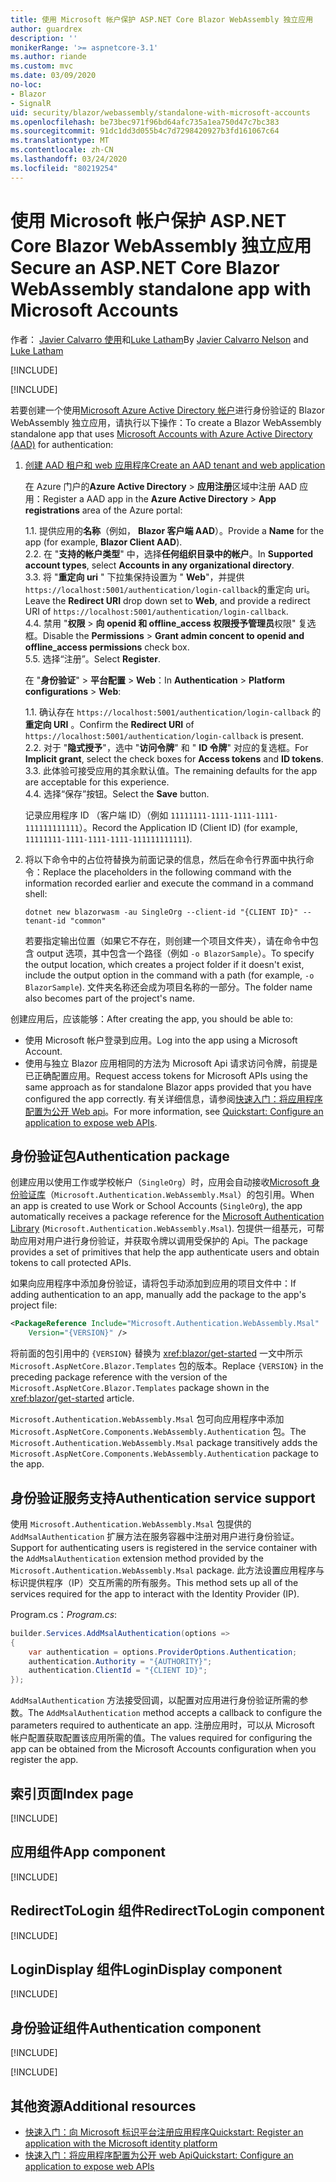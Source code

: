 ```yaml
---
title: 使用 Microsoft 帐户保护 ASP.NET Core Blazor WebAssembly 独立应用
author: guardrex
description: ''
monikerRange: '>= aspnetcore-3.1'
ms.author: riande
ms.custom: mvc
ms.date: 03/09/2020
no-loc:
- Blazor
- SignalR
uid: security/blazor/webassembly/standalone-with-microsoft-accounts
ms.openlocfilehash: be73bec971f96bd64afc735a1ea750d47c7bc383
ms.sourcegitcommit: 91dc1dd3d055b4c7d7298420927b3fd161067c64
ms.translationtype: MT
ms.contentlocale: zh-CN
ms.lasthandoff: 03/24/2020
ms.locfileid: "80219254"
---
```

# <a name="secure-an-aspnet-core-opno-locblazor-webassembly-standalone-app-with-microsoft-accounts"></a><span data-ttu-id="1e046-102">使用 Microsoft 帐户保护 ASP.NET Core Blazor WebAssembly 独立应用</span><span class="sxs-lookup"><span data-stu-id="1e046-102">Secure an ASP.NET Core Blazor WebAssembly standalone app with Microsoft Accounts</span></span>

<span data-ttu-id="1e046-103">作者： [Javier Calvarro 使用](https://github.com/javiercn)和[Luke Latham](https://github.com/guardrex)</span><span class="sxs-lookup"><span data-stu-id="1e046-103">By [Javier Calvarro Nelson](https://github.com/javiercn) and [Luke Latham](https://github.com/guardrex)</span></span>

[!INCLUDE[](~/includes/blazorwasm-preview-notice.md)]

[!INCLUDE[](~/includes/blazorwasm-3.2-template-article-notice.md)]

<span data-ttu-id="1e046-104">若要创建一个使用[Microsoft Azure Active Directory 帐户](/azure/active-directory/develop/quickstart-register-app#register-a-new-application-using-the-azure-portal)进行身份验证的 Blazor WebAssembly 独立应用，请执行以下操作：</span><span class="sxs-lookup"><span data-stu-id="1e046-104">To create a Blazor WebAssembly standalone app that uses [Microsoft Accounts with Azure Active Directory (AAD)](/azure/active-directory/develop/quickstart-register-app#register-a-new-application-using-the-azure-portal) for authentication:</span></span>

1. [<span data-ttu-id="1e046-105">创建 AAD 租户和 web 应用程序</span><span class="sxs-lookup"><span data-stu-id="1e046-105">Create an AAD tenant and web application</span></span>](/azure/active-directory/develop/v2-overview)

   <span data-ttu-id="1e046-106">在 Azure 门户的**Azure Active Directory** > **应用注册**区域中注册 AAD 应用：</span><span class="sxs-lookup"><span data-stu-id="1e046-106">Register a AAD app in the **Azure Active Directory** > **App registrations** area of the Azure portal:</span></span>

   <span data-ttu-id="1e046-107">1\.</span><span class="sxs-lookup"><span data-stu-id="1e046-107">1\.</span></span> <span data-ttu-id="1e046-108">提供应用的**名称**（例如， **Blazor 客户端 AAD**）。</span><span class="sxs-lookup"><span data-stu-id="1e046-108">Provide a **Name** for the app (for example, **Blazor Client AAD**).</span></span><br>
   <span data-ttu-id="1e046-109">2\.</span><span class="sxs-lookup"><span data-stu-id="1e046-109">2\.</span></span> <span data-ttu-id="1e046-110">在 "**支持的帐户类型**" 中，选择**任何组织目录中的帐户**。</span><span class="sxs-lookup"><span data-stu-id="1e046-110">In **Supported account types**, select **Accounts in any organizational directory**.</span></span><br>
   <span data-ttu-id="1e046-111">3\.</span><span class="sxs-lookup"><span data-stu-id="1e046-111">3\.</span></span> <span data-ttu-id="1e046-112">将 "**重定向 uri** " 下拉集保持设置为 " **Web**"，并提供 `https://localhost:5001/authentication/login-callback`的重定向 uri。</span><span class="sxs-lookup"><span data-stu-id="1e046-112">Leave the **Redirect URI** drop down set to **Web**, and provide a redirect URI of `https://localhost:5001/authentication/login-callback`.</span></span><br>
   <span data-ttu-id="1e046-113">4\.</span><span class="sxs-lookup"><span data-stu-id="1e046-113">4\.</span></span> <span data-ttu-id="1e046-114">禁用 "**权限** > **向 openid 和 offline_access 权限授予管理员**权限" 复选框。</span><span class="sxs-lookup"><span data-stu-id="1e046-114">Disable the **Permissions** > **Grant admin concent to openid and offline_access permissions** check box.</span></span><br>
   <span data-ttu-id="1e046-115">5\.</span><span class="sxs-lookup"><span data-stu-id="1e046-115">5\.</span></span> <span data-ttu-id="1e046-116">选择“注册”。</span><span class="sxs-lookup"><span data-stu-id="1e046-116">Select **Register**.</span></span>

   <span data-ttu-id="1e046-117">在 "**身份验证**" > **平台配置** > **Web**：</span><span class="sxs-lookup"><span data-stu-id="1e046-117">In **Authentication** > **Platform configurations** > **Web**:</span></span>

   <span data-ttu-id="1e046-118">1\.</span><span class="sxs-lookup"><span data-stu-id="1e046-118">1\.</span></span> <span data-ttu-id="1e046-119">确认存在 `https://localhost:5001/authentication/login-callback` 的**重定向 URI** 。</span><span class="sxs-lookup"><span data-stu-id="1e046-119">Confirm the **Redirect URI** of `https://localhost:5001/authentication/login-callback` is present.</span></span><br>
   <span data-ttu-id="1e046-120">2\.</span><span class="sxs-lookup"><span data-stu-id="1e046-120">2\.</span></span> <span data-ttu-id="1e046-121">对于 "**隐式授予**"，选中 "**访问令牌**" 和 " **ID 令牌**" 对应的复选框。</span><span class="sxs-lookup"><span data-stu-id="1e046-121">For **Implicit grant**, select the check boxes for **Access tokens** and **ID tokens**.</span></span><br>
   <span data-ttu-id="1e046-122">3\.</span><span class="sxs-lookup"><span data-stu-id="1e046-122">3\.</span></span> <span data-ttu-id="1e046-123">此体验可接受应用的其余默认值。</span><span class="sxs-lookup"><span data-stu-id="1e046-123">The remaining defaults for the app are acceptable for this experience.</span></span><br>
   <span data-ttu-id="1e046-124">4\.</span><span class="sxs-lookup"><span data-stu-id="1e046-124">4\.</span></span> <span data-ttu-id="1e046-125">选择“保存”按钮。</span><span class="sxs-lookup"><span data-stu-id="1e046-125">Select the **Save** button.</span></span>

   <span data-ttu-id="1e046-126">记录应用程序 ID （客户端 ID）（例如 `11111111-1111-1111-1111-111111111111`）。</span><span class="sxs-lookup"><span data-stu-id="1e046-126">Record the Application ID (Client ID) (for example, `11111111-1111-1111-1111-111111111111`).</span></span>

1. <span data-ttu-id="1e046-127">将以下命令中的占位符替换为前面记录的信息，然后在命令行界面中执行命令：</span><span class="sxs-lookup"><span data-stu-id="1e046-127">Replace the placeholders in the following command with the information recorded earlier and execute the command in a command shell:</span></span>

   ```dotnetcli
   dotnet new blazorwasm -au SingleOrg --client-id "{CLIENT ID}" --tenant-id "common"
   ```

   <span data-ttu-id="1e046-128">若要指定输出位置（如果它不存在，则创建一个项目文件夹），请在命令中包含 output 选项，其中包含一个路径（例如 `-o BlazorSample`）。</span><span class="sxs-lookup"><span data-stu-id="1e046-128">To specify the output location, which creates a project folder if it doesn't exist, include the output option in the command with a path (for example, `-o BlazorSample`).</span></span> <span data-ttu-id="1e046-129">文件夹名称还会成为项目名称的一部分。</span><span class="sxs-lookup"><span data-stu-id="1e046-129">The folder name also becomes part of the project's name.</span></span>

<span data-ttu-id="1e046-130">创建应用后，应该能够：</span><span class="sxs-lookup"><span data-stu-id="1e046-130">After creating the app, you should be able to:</span></span>

* <span data-ttu-id="1e046-131">使用 Microsoft 帐户登录到应用。</span><span class="sxs-lookup"><span data-stu-id="1e046-131">Log into the app using a Microsoft Account.</span></span>
* <span data-ttu-id="1e046-132">使用与独立 Blazor 应用相同的方法为 Microsoft Api 请求访问令牌，前提是已正确配置应用。</span><span class="sxs-lookup"><span data-stu-id="1e046-132">Request access tokens for Microsoft APIs using the same approach as for standalone Blazor apps provided that you have configured the app correctly.</span></span> <span data-ttu-id="1e046-133">有关详细信息，请参阅[快速入门：将应用程序配置为公开 Web api](/azure/active-directory/develop/quickstart-configure-app-expose-web-apis)。</span><span class="sxs-lookup"><span data-stu-id="1e046-133">For more information, see [Quickstart: Configure an application to expose web APIs](/azure/active-directory/develop/quickstart-configure-app-expose-web-apis).</span></span>

## <a name="authentication-package"></a><span data-ttu-id="1e046-134">身份验证包</span><span class="sxs-lookup"><span data-stu-id="1e046-134">Authentication package</span></span>

<span data-ttu-id="1e046-135">创建应用以使用工作或学校帐户（`SingleOrg`）时，应用会自动接收[Microsoft 身份验证库](/azure/active-directory/develop/msal-overview)（`Microsoft.Authentication.WebAssembly.Msal`）的包引用。</span><span class="sxs-lookup"><span data-stu-id="1e046-135">When an app is created to use Work or School Accounts (`SingleOrg`), the app automatically receives a package reference for the [Microsoft Authentication Library](/azure/active-directory/develop/msal-overview) (`Microsoft.Authentication.WebAssembly.Msal`).</span></span> <span data-ttu-id="1e046-136">包提供一组基元，可帮助应用对用户进行身份验证，并获取令牌以调用受保护的 Api。</span><span class="sxs-lookup"><span data-stu-id="1e046-136">The package provides a set of primitives that help the app authenticate users and obtain tokens to call protected APIs.</span></span>

<span data-ttu-id="1e046-137">如果向应用程序中添加身份验证，请将包手动添加到应用的项目文件中：</span><span class="sxs-lookup"><span data-stu-id="1e046-137">If adding authentication to an app, manually add the package to the app's project file:</span></span>

```xml
<PackageReference Include="Microsoft.Authentication.WebAssembly.Msal" 
    Version="{VERSION}" />
```

<span data-ttu-id="1e046-138">将前面的包引用中的 `{VERSION}` 替换为 <xref:blazor/get-started> 一文中所示 `Microsoft.AspNetCore.Blazor.Templates` 包的版本。</span><span class="sxs-lookup"><span data-stu-id="1e046-138">Replace `{VERSION}` in the preceding package reference with the version of the `Microsoft.AspNetCore.Blazor.Templates` package shown in the <xref:blazor/get-started> article.</span></span>

<span data-ttu-id="1e046-139">`Microsoft.Authentication.WebAssembly.Msal` 包可向应用程序中添加 `Microsoft.AspNetCore.Components.WebAssembly.Authentication` 包。</span><span class="sxs-lookup"><span data-stu-id="1e046-139">The `Microsoft.Authentication.WebAssembly.Msal` package transitively adds the `Microsoft.AspNetCore.Components.WebAssembly.Authentication` package to the app.</span></span>

## <a name="authentication-service-support"></a><span data-ttu-id="1e046-140">身份验证服务支持</span><span class="sxs-lookup"><span data-stu-id="1e046-140">Authentication service support</span></span>

<span data-ttu-id="1e046-141">使用 `Microsoft.Authentication.WebAssembly.Msal` 包提供的 `AddMsalAuthentication` 扩展方法在服务容器中注册对用户进行身份验证。</span><span class="sxs-lookup"><span data-stu-id="1e046-141">Support for authenticating users is registered in the service container with the `AddMsalAuthentication` extension method provided by the `Microsoft.Authentication.WebAssembly.Msal` package.</span></span> <span data-ttu-id="1e046-142">此方法设置应用程序与标识提供程序（IP）交互所需的所有服务。</span><span class="sxs-lookup"><span data-stu-id="1e046-142">This method sets up all of the services required for the app to interact with the Identity Provider (IP).</span></span>

<span data-ttu-id="1e046-143">Program.cs：</span><span class="sxs-lookup"><span data-stu-id="1e046-143">*Program.cs*:</span></span>

```csharp
builder.Services.AddMsalAuthentication(options =>
{
    var authentication = options.ProviderOptions.Authentication;
    authentication.Authority = "{AUTHORITY}";
    authentication.ClientId = "{CLIENT ID}";
});
```

<span data-ttu-id="1e046-144">`AddMsalAuthentication` 方法接受回调，以配置对应用进行身份验证所需的参数。</span><span class="sxs-lookup"><span data-stu-id="1e046-144">The `AddMsalAuthentication` method accepts a callback to configure the parameters required to authenticate an app.</span></span> <span data-ttu-id="1e046-145">注册应用时，可以从 Microsoft 帐户配置获取配置该应用所需的值。</span><span class="sxs-lookup"><span data-stu-id="1e046-145">The values required for configuring the app can be obtained from the Microsoft Accounts configuration when you register the app.</span></span>

## <a name="index-page"></a><span data-ttu-id="1e046-146">索引页面</span><span class="sxs-lookup"><span data-stu-id="1e046-146">Index page</span></span>

[!INCLUDE[](~/includes/blazor-security/index-page-msal.md)]

## <a name="app-component"></a><span data-ttu-id="1e046-147">应用组件</span><span class="sxs-lookup"><span data-stu-id="1e046-147">App component</span></span>

[!INCLUDE[](~/includes/blazor-security/app-component.md)]

## <a name="redirecttologin-component"></a><span data-ttu-id="1e046-148">RedirectToLogin 组件</span><span class="sxs-lookup"><span data-stu-id="1e046-148">RedirectToLogin component</span></span>

[!INCLUDE[](~/includes/blazor-security/redirecttologin-component.md)]

## <a name="logindisplay-component"></a><span data-ttu-id="1e046-149">LoginDisplay 组件</span><span class="sxs-lookup"><span data-stu-id="1e046-149">LoginDisplay component</span></span>

[!INCLUDE[](~/includes/blazor-security/logindisplay-component.md)]

## <a name="authentication-component"></a><span data-ttu-id="1e046-150">身份验证组件</span><span class="sxs-lookup"><span data-stu-id="1e046-150">Authentication component</span></span>

[!INCLUDE[](~/includes/blazor-security/authentication-component.md)]

[!INCLUDE[](~/includes/blazor-security/troubleshoot.md)]

## <a name="additional-resources"></a><span data-ttu-id="1e046-151">其他资源</span><span class="sxs-lookup"><span data-stu-id="1e046-151">Additional resources</span></span>

* [<span data-ttu-id="1e046-152">快速入门：向 Microsoft 标识平台注册应用程序</span><span class="sxs-lookup"><span data-stu-id="1e046-152">Quickstart: Register an application with the Microsoft identity platform</span></span>](/azure/active-directory/develop/quickstart-register-app#register-a-new-application-using-the-azure-portal)
* [<span data-ttu-id="1e046-153">快速入门：将应用程序配置为公开 web Api</span><span class="sxs-lookup"><span data-stu-id="1e046-153">Quickstart: Configure an application to expose web APIs</span></span>](/azure/active-directory/develop/quickstart-configure-app-expose-web-apis)
